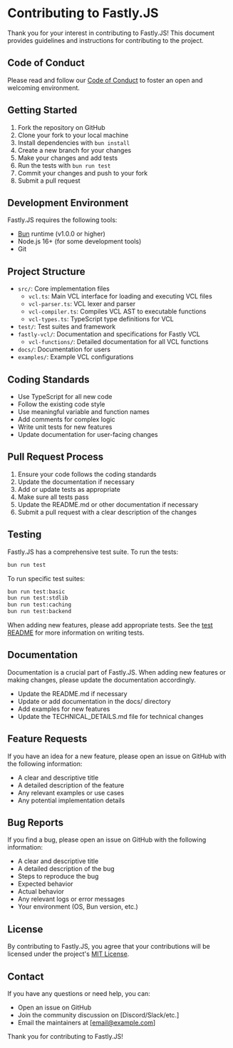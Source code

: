 # Contributing to Fastly.JS

Thank you for your interest in contributing to Fastly.JS! This document provides guidelines and instructions for contributing to the project.

## Code of Conduct

Please read and follow our [Code of Conduct](CODE_OF_CONDUCT.md) to foster an open and welcoming environment.

## Getting Started

1. Fork the repository on GitHub
2. Clone your fork to your local machine
3. Install dependencies with `bun install`
4. Create a new branch for your changes
5. Make your changes and add tests
6. Run the tests with `bun run test`
7. Commit your changes and push to your fork
8. Submit a pull request

## Development Environment

Fastly.JS requires the following tools:

- [Bun](https://bun.sh) runtime (v1.0.0 or higher)
- Node.js 16+ (for some development tools)
- Git

## Project Structure

- `src/`: Core implementation files
  - `vcl.ts`: Main VCL interface for loading and executing VCL files
  - `vcl-parser.ts`: VCL lexer and parser
  - `vcl-compiler.ts`: Compiles VCL AST to executable functions
  - `vcl-types.ts`: TypeScript type definitions for VCL
- `test/`: Test suites and framework
- `fastly-vcl/`: Documentation and specifications for Fastly VCL
  - `vcl-functions/`: Detailed documentation for all VCL functions
- `docs/`: Documentation for users
- `examples/`: Example VCL configurations

## Coding Standards

- Use TypeScript for all new code
- Follow the existing code style
- Use meaningful variable and function names
- Add comments for complex logic
- Write unit tests for new features
- Update documentation for user-facing changes

## Pull Request Process

1. Ensure your code follows the coding standards
2. Update the documentation if necessary
3. Add or update tests as appropriate
4. Make sure all tests pass
5. Update the README.md or other documentation if necessary
6. Submit a pull request with a clear description of the changes

## Testing

Fastly.JS has a comprehensive test suite. To run the tests:

```bash
bun run test
```

To run specific test suites:

```bash
bun run test:basic
bun run test:stdlib
bun run test:caching
bun run test:backend
```

When adding new features, please add appropriate tests. See the [test README](test/README.md) for more information on writing tests.

## Documentation

Documentation is a crucial part of Fastly.JS. When adding new features or making changes, please update the documentation accordingly.

- Update the README.md if necessary
- Update or add documentation in the docs/ directory
- Add examples for new features
- Update the TECHNICAL_DETAILS.md file for technical changes

## Feature Requests

If you have an idea for a new feature, please open an issue on GitHub with the following information:

- A clear and descriptive title
- A detailed description of the feature
- Any relevant examples or use cases
- Any potential implementation details

## Bug Reports

If you find a bug, please open an issue on GitHub with the following information:

- A clear and descriptive title
- A detailed description of the bug
- Steps to reproduce the bug
- Expected behavior
- Actual behavior
- Any relevant logs or error messages
- Your environment (OS, Bun version, etc.)

## License

By contributing to Fastly.JS, you agree that your contributions will be licensed under the project's [MIT License](LICENSE).

## Contact

If you have any questions or need help, you can:

- Open an issue on GitHub
- Join the community discussion on [Discord/Slack/etc.]
- Email the maintainers at [email@example.com]

Thank you for contributing to Fastly.JS!

